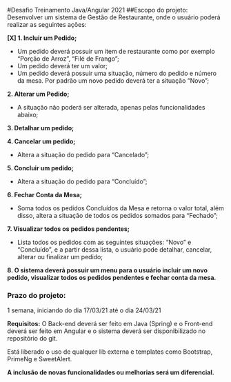 #Desafio Treinamento Java/Angular 2021
##Escopo do projeto:
Desenvolver um sistema de Gestão de Restaurante, onde o usuário poderá realizar as seguintes ações:

**[X] 1. Incluir um Pedido;**
-  Um pedido deverá possuir um item de restaurante como por exemplo “Porção de Arroz”, “Filé de Frango”;
- Um pedido deverá ter um valor;
- Um pedido deverá possuir uma situação, número do pedido e número da mesa. Por padrão um novo pedido deverá ter a situação “Novo”;

**2. Alterar um Pedido;**
- A situação não poderá ser alterada, apenas pelas funcionalidades abaixo;

**3. Detalhar um pedido;**

**4. Cancelar um pedido;**
- Altera a situação do pedido para “Cancelado”;

**5. Concluir um pedido;**
- Altera a situação do pedido para “Concluído”;

**6. Fechar Conta da Mesa;**
- Soma todos os pedidos Concluídos da Mesa e retorna o valor total, além disso, altera a situação de todos os pedidos somados para “Fechado”;

**7. Visualizar todos os pedidos pendentes;**
- Lista todos os pedidos com as seguintes situações: “Novo” e “Concluído”, e a partir dessa lista, o usuário pode detalhar, cancelar, alterar ou finalizar um pedido;

**8. O sistema deverá possuir um menu para o usuário incluir um novo pedido, visualizar todos os pedidos pendentes e fechar conta da mesa.**

### Prazo do projeto:
1 semana, iniciando do dia 17/03/21 até o dia 24/03/21

**Requisitos:**
O Back-end deverá ser feito em Java (Spring) e o Front-end deverá ser feito em Angular e o sistema deverá ser disponibilizado no repositório do git.

Está liberado o uso de qualquer lib externa e templates como Bootstrap, PrimeNg e SweetAlert.

**A inclusão de novas funcionalidades ou melhorias será um diferencial.**